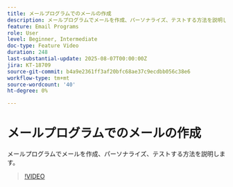 ```yaml
---
title: メールプログラムでのメールの作成
description: メールプログラムでメールを作成、パーソナライズ、テストする方法を説明します。
feature: Email Programs
role: User
level: Beginner, Intermediate
doc-type: Feature Video
duration: 248
last-substantial-update: 2025-08-07T00:00:00Z
jira: KT-18709
source-git-commit: b4a9e2361ff3af20bfc68ae37c9ecdbb056c38e6
workflow-type: tm+mt
source-wordcount: '40'
ht-degree: 0%

---
```



# メールプログラムでのメールの作成

メールプログラムでメールを作成、パーソナライズ、テストする方法を説明します。

>[!VIDEO](https://video.tv.adobe.com/v/3470630/?learn=on&enablevpops)
